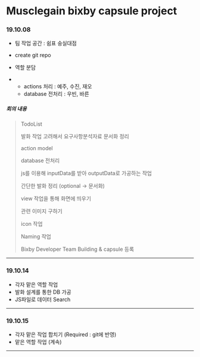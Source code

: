 # Musclegain bixby capsule project

### 19.10.08

- 팀 작업 공간 : 쉼표 숭실대점
- create git repo

- 역할 분담
- - actions 처리 : 예주, 수진, 재오
  - database 전처리 : 우빈, 바른

##### 회의 내용

> TodoList
>
> 발화 작업 고려해서 요구사항분석자료 문서화 정리
>
> action model
>
> database 전처리
>
> js를 이용해 inputData를 받아 outputData로 가공하는 작업
>
> 간단한 발화 정리 (optional -> 문서화)
>
> view 작업을 통해 화면에 띄우기
>
> 관련 이미지 구하기
>
> icon 작업
>
> Naming 작업
>
> Bixby Developer Team Building & capsule 등록

---

### 19.10.14

- 각자 맡은 역할 작업
- 발화 설계를 통한 DB 가공
- JS파일로 데이터 Search

---

### 19.10.15

- 각자 맡은 작업 합치기 (Required : git에 반영)
- 맡은 역할 작업 (계속)

---

